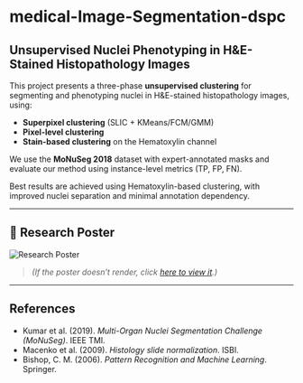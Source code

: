 # medical-Image-Segmentation-dspc

## Unsupervised Nuclei Phenotyping in H&E-Stained Histopathology Images

This project presents a three-phase **unsupervised clustering** for segmenting and phenotyping nuclei in H&E-stained histopathology images, using:

- **Superpixel clustering** (SLIC + KMeans/FCM/GMM)
- **Pixel-level clustering**
- **Stain-based clustering** on the Hematoxylin channel

We use the **MoNuSeg 2018** dataset with expert-annotated masks and evaluate our method using instance-level metrics (TP, FP, FN).

Best results are achieved using Hematoxylin-based clustering, with improved nuclei separation and minimal annotation dependency.

---

## 📌 Research Poster

![Research Poster](./DSPC_Poster.png)

> *(If the poster doesn’t render, click [here to view it](./DSPC_Poster.pdf).)*

---

## References

- Kumar et al. (2019). *Multi-Organ Nuclei Segmentation Challenge (MoNuSeg)*. IEEE TMI.  
- Macenko et al. (2009). *Histology slide normalization*. ISBI.  
- Bishop, C. M. (2006). *Pattern Recognition and Machine Learning*. Springer.


